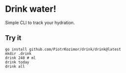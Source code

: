 # Drink water!

Simple CLI to track your hydration.

## Try it
```
go install github.com/PiotrKozimor/drink/drink@latest
mkdir .drink
drink 240 # ml
drink today
drink all
```
